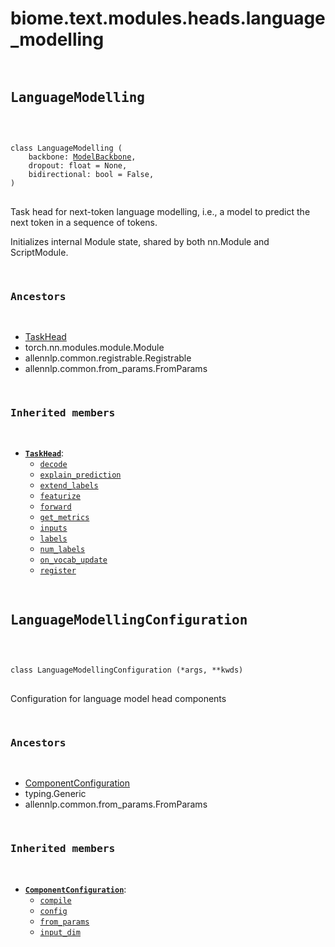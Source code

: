 # biome.text.modules.heads.language_modelling <Badge text="Module"/>
<div></div>
<div></div>
<pre class="title">
 
## LanguageModelling <Badge text="Class"/>
</pre>
<pre class="language-python">
<code>
<span class="token keyword">class</span> <span class="ident">LanguageModelling</span> (</span>
    <span>backbone: <a title="biome.text.backbone.ModelBackbone" href="../../backbone.html#biome.text.backbone.ModelBackbone">ModelBackbone</a></span><span>,</span>
    <span>dropout: float = None</span><span>,</span>
    <span>bidirectional: bool = False</span><span>,</span>
<span>)</span>
</code>
</pre>
<p>Task head for next-token language modelling, i.e., a model to predict the next token
in a sequence of tokens.</p>
<p>Initializes internal Module state, shared by both nn.Module and ScriptModule.</p>
<pre class="title">


### Ancestors
</pre>
<ul class="hlist">
<li><a title="biome.text.modules.heads.task_head.TaskHead" href="task_head.html#biome.text.modules.heads.task_head.TaskHead">TaskHead</a></li>
<li>torch.nn.modules.module.Module</li>
<li>allennlp.common.registrable.Registrable</li>
<li>allennlp.common.from_params.FromParams</li>
</ul>
<pre class="title">


### Inherited members
</pre>
<ul class="hlist">
<li><code><b><a title="biome.text.modules.heads.task_head.TaskHead" href="task_head.html#biome.text.modules.heads.task_head.TaskHead">TaskHead</a></b></code>:
<ul class="hlist">
<li><code><a title="biome.text.modules.heads.task_head.TaskHead.decode" href="task_head.html#biome.text.modules.heads.task_head.TaskHead.decode">decode</a></code></li>
<li><code><a title="biome.text.modules.heads.task_head.TaskHead.explain_prediction" href="task_head.html#biome.text.modules.heads.task_head.TaskHead.explain_prediction">explain_prediction</a></code></li>
<li><code><a title="biome.text.modules.heads.task_head.TaskHead.extend_labels" href="task_head.html#biome.text.modules.heads.task_head.TaskHead.extend_labels">extend_labels</a></code></li>
<li><code><a title="biome.text.modules.heads.task_head.TaskHead.featurize" href="task_head.html#biome.text.modules.heads.task_head.TaskHead.featurize">featurize</a></code></li>
<li><code><a title="biome.text.modules.heads.task_head.TaskHead.forward" href="task_head.html#biome.text.modules.heads.task_head.TaskHead.forward">forward</a></code></li>
<li><code><a title="biome.text.modules.heads.task_head.TaskHead.get_metrics" href="task_head.html#biome.text.modules.heads.task_head.TaskHead.get_metrics">get_metrics</a></code></li>
<li><code><a title="biome.text.modules.heads.task_head.TaskHead.inputs" href="task_head.html#biome.text.modules.heads.task_head.TaskHead.inputs">inputs</a></code></li>
<li><code><a title="biome.text.modules.heads.task_head.TaskHead.labels" href="task_head.html#biome.text.modules.heads.task_head.TaskHead.labels">labels</a></code></li>
<li><code><a title="biome.text.modules.heads.task_head.TaskHead.num_labels" href="task_head.html#biome.text.modules.heads.task_head.TaskHead.num_labels">num_labels</a></code></li>
<li><code><a title="biome.text.modules.heads.task_head.TaskHead.on_vocab_update" href="task_head.html#biome.text.modules.heads.task_head.TaskHead.on_vocab_update">on_vocab_update</a></code></li>
<li><code><a title="biome.text.modules.heads.task_head.TaskHead.register" href="task_head.html#biome.text.modules.heads.task_head.TaskHead.register">register</a></code></li>
</ul>
</li>
</ul>
<div></div>
<pre class="title">
 
## LanguageModellingConfiguration <Badge text="Class"/>
</pre>
<pre class="language-python">
<code>
<span class="token keyword">class</span> <span class="ident">LanguageModellingConfiguration</span> (*args, **kwds)</span>
</code>
</pre>
<p>Configuration for language model head components</p>
<pre class="title">


### Ancestors
</pre>
<ul class="hlist">
<li><a title="biome.text.modules.configuration.defs.ComponentConfiguration" href="../configuration/defs.html#biome.text.modules.configuration.defs.ComponentConfiguration">ComponentConfiguration</a></li>
<li>typing.Generic</li>
<li>allennlp.common.from_params.FromParams</li>
</ul>
<pre class="title">


### Inherited members
</pre>
<ul class="hlist">
<li><code><b><a title="biome.text.modules.configuration.defs.ComponentConfiguration" href="../configuration/defs.html#biome.text.modules.configuration.defs.ComponentConfiguration">ComponentConfiguration</a></b></code>:
<ul class="hlist">
<li><code><a title="biome.text.modules.configuration.defs.ComponentConfiguration.compile" href="../configuration/defs.html#biome.text.modules.configuration.defs.ComponentConfiguration.compile">compile</a></code></li>
<li><code><a title="biome.text.modules.configuration.defs.ComponentConfiguration.config" href="../configuration/defs.html#biome.text.modules.configuration.defs.ComponentConfiguration.config">config</a></code></li>
<li><code><a title="biome.text.modules.configuration.defs.ComponentConfiguration.from_params" href="../configuration/defs.html#biome.text.modules.configuration.defs.ComponentConfiguration.from_params">from_params</a></code></li>
<li><code><a title="biome.text.modules.configuration.defs.ComponentConfiguration.input_dim" href="../configuration/defs.html#biome.text.modules.configuration.defs.ComponentConfiguration.input_dim">input_dim</a></code></li>
</ul>
</li>
</ul>